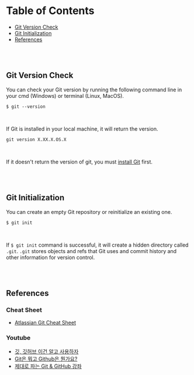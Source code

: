 # Table of Contents

* [Git Version Check](#Git-Version-Check)
* [Git Initialization](#Git-Initialization)
* [References](#References)


<br/><br/>


## Git Version Check

You can check your Git version by running the following command line in your cmd (Windows) or terminal (Linux, MacOS).
```git
$ git --version
```
<br/>

If Git is installed in your local machine, it will return the version.
```git
git version X.XX.X.OS.X
```
<br/>

If it doesn't return the version of git, you must [install Git](https://git-scm.com/downloads) first.


<br/><br/>


## Git Initialization

You can create an empty Git repository or reinitialize an existing one.
```git
$ git init
```
<br/>

If `$ git init` command is successful, it will create a hidden directory called `.git`. `.git` stores objects and refs that Git uses and commit history and other information for version control.


<br/><br/>


## References

### Cheat Sheet
* [Atlassian Git Cheat Sheet](https://github.com/Yonghee9106/git-study-history/files/9484490/SWTM-2088_Atlassian-Git-Cheatsheet.pdf)

### Youtube
* [깃, 깃허브 이건 알고 사용하자](https://www.youtube.com/watch?v=lPrxhA4PLoA)<br/>
* [Git은 뭐고 Github은 뭔가요?](https://www.youtube.com/watch?v=Bd35Ze7-dIw)<br/>
* [제대로 파는 Git & GitHub 강좌](https://www.youtube.com/watch?v=1I3hMwQU6GU)
